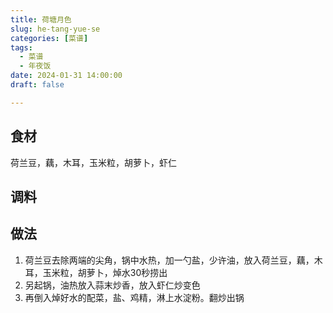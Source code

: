 ```yaml
---
title: 荷塘月色
slug: he-tang-yue-se
categories: [菜谱]
tags:
  - 菜谱
  - 年夜饭
date: 2024-01-31 14:00:00
draft: false

---
```


## 食材
荷兰豆，藕，木耳，玉米粒，胡萝卜，虾仁

## 调料


## 做法
1. 荷兰豆去除两端的尖角，锅中水热，加一勺盐，少许油，放入荷兰豆，藕，木耳，玉米粒，胡萝卜，焯水30秒捞出
2. 另起锅，油热放入蒜末炒香，放入虾仁炒变色
3. 再倒入焯好水的配菜，盐、鸡精，淋上水淀粉。翻炒出锅